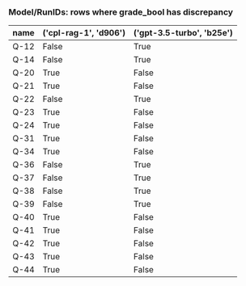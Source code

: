### Model/RunIDs: rows where grade_bool has discrepancy 

| name   | ('cpl-rag-1', 'd906')   | ('gpt-3.5-turbo', 'b25e')   |
|:-------|:------------------------|:----------------------------|
| Q-12   | False                   | True                        |
| Q-14   | False                   | True                        |
| Q-20   | True                    | False                       |
| Q-21   | True                    | False                       |
| Q-22   | False                   | True                        |
| Q-23   | True                    | False                       |
| Q-24   | True                    | False                       |
| Q-31   | True                    | False                       |
| Q-34   | True                    | False                       |
| Q-36   | False                   | True                        |
| Q-37   | False                   | True                        |
| Q-38   | False                   | True                        |
| Q-39   | False                   | True                        |
| Q-40   | True                    | False                       |
| Q-41   | True                    | False                       |
| Q-42   | True                    | False                       |
| Q-43   | True                    | False                       |
| Q-44   | True                    | False                       |


